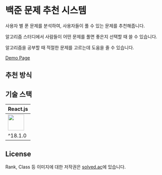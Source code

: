 # 백준 문제 추천 시스템
사용자 별 푼 문제를 분석하여, 사용자들이 풀 수 있는 문제를 추천해줍니다.

알고리즘 스터디에서 사람들이 어떤 문제를 풀면 좋은지 선택할 때 쓸 수 있습니다.

알고리즘을 공부할 때 적절한 문제를 고르는데 도움을 줄 수 있습니다.

[Demo Page](https://hyunwoo0081.github.io/ps_recommender/)


## 추천 방식

## 기술 스택

| React.js                                                                                                                                                                     |
|------------------------------------------------------------------------------------------------------------------------------------------------------------------------------|
| <a href="https://ko.reactjs.org/"><img src="https://encrypted-tbn0.gstatic.com/images?q=tbn:ANd9GcSUlR1AfuW3JJkBrY52Tqoo-s-nxuLLB3pvYA&usqp=CAU" width="50" height="50"></a> |
| ^18.1.0                                                                                                                                                                      |

## License
Rank, Class 등 이미지에 대한 저작권은 [solved.ac](https://solved.ac)에 있습니다.